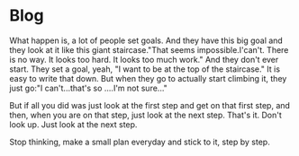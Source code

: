 # Blog

What happen is, a lot of people set goals. And they have this big goal and they look at it like this giant staircase."That seems impossible.I'can't. There is no way. It looks too hard. It looks too much work." And they don't ever start. They set a goal, yeah, "I want to be at the top of the staircase." It is easy to write that down. But when they go to actually start climbing it, they just go:"I can't...that's so ....I'm not sure..." 

But if all you did was just look at the first step and get on that first step, and then, when you are on that step, just look at the next step. That's it. Don't look up. Just look at the next step.

Stop thinking, make a small plan everyday and stick to it, step by step.
